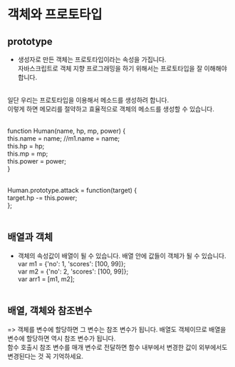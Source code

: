 # 객체와 프로토타입

## prototype

- 생성자로 만든 객체는 프로토타입이라는 속성을 가집니다. <br/>
  자바스크립트로 객체 지향 프로그래밍을 하기 위해서는 프로토타입을 잘 이해해야 합니다. <br/><br/>

일단 우리는 프로토타입을 이용해서 메소드를 생성하려 합니다. <br/>
이렇게 하면 메모리를 절약하고 효율적으로 객체의 메소드를 생성할 수 있습니다. <br/><br/>

function Human(name, hp, mp, power) { <br/>
this.name = name; //m1.name = name; <br/>
this.hp = hp; <br/>
this.mp = mp; <br/>
this.power = power; <br/>
}<br/><br/>

Human.prototype.attack = function(target) { <br/>
target.hp -= this.power; <br/>
}; <br/><br/>

## 배열과 객체

- 객체의 속성값이 배열이 될 수 있습니다. 배열 안에 값들이 객체가 될 수 있습니다. <br/>
  var m1 = {'no': 1, 'scores': [100, 99]}; <br/>
  var m2 = {'no': 2, 'scores': [100, 99]}; <br/>
  var arr1 = [m1, m2]; <br/><br/>

## 배열, 객체와 참조변수

=> 객체를 변수에 할당하면 그 변수는 참조 변수가 됩니다. 배열도 객체이므로 배열을 변수에 할당하면 역시 참조 변수가 됩니다. <br/>
함수 호출시 참조 변수를 매개 변수로 전달하면 함수 내부에서 변경한 값이 외부에서도 변경된다는 것 꼭 기억하세요. <br/>
